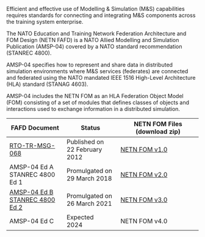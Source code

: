 Efficient and effective use of Modelling & Simulation (M&S) capabilities requires standards for connecting and integrating M&S components across the training system enterprise.

The NATO Education and Training Network Federation Architecture and FOM Design (NETN FAFD) is a NATO Allied Modelling and Simulation Publication (AMSP-04) covered by a NATO standard recommendation (STANREC 4800). 

AMSP-04 specifies how to represent and share data in distributed simulation environments where M&S services (federates) are connected and federated using the NATO mandated IEEE 1516 High-Level Architecture (HLA) standard (STANAG 4603).

AMSP-04 includes the NETN FOM as an HLA Federation Object Model (FOM) consisting of a set of modules that defines classes of objects and interactions used to exchange information in a distributed simulation.

| FAFD Document  | Status | NETN FOM Files (download zip)|
| --- | --- | --- |
|[RTO-TR-MSG-068](https://www.sto.nato.int/publications/STO%20Technical%20Reports/RTO-TR-MSG-068/$$TR-MSG-068-ALL.pdf)|Published on<br/>22 February 2012| [NETN FOM v1.0](./fom-versions/NETNFOMv1.0.zip)| 
|AMSP-04 Ed A <br/>STANREC 4800 Ed 1|Promulgated on<br/>29 March 2018| [NETN FOM v2.0](./fom-versions/NETNFOMv2.0.zip)| 
|[AMSP-04 Ed B](https://nso.nato.int/nso/nsdd/APdetails.html?APNo=3159&LA=EN) <br/>[STANREC 4800 Ed 2](https://nso.nato.int/nso/nsdd/stanrecdetails.html?idCover=9434)|Promulgated on<br/>26 March 2021| [NETN FOM v3.0](./fom-versions/NETNFOMv3.0.zip)| 
|AMSP-04 Ed C| Expected <br/>2024 | NETN FOM v4.0 |
